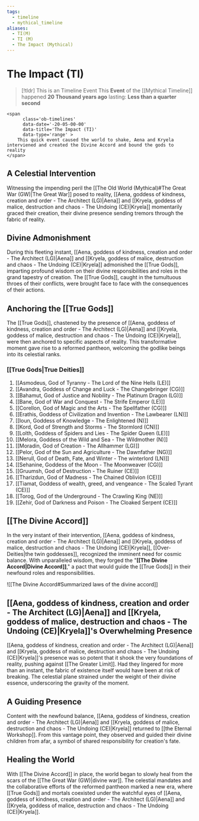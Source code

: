 ```yaml
---
tags:
  - timeline
  - mythical_timeline
aliases:
  - TI(M)
  - TI (M)
  - The Impact (Mythical)
---
```

# The Impact (TI)


> [!tldr] This is an Timeline Event
> This **Event** of the [[Mythical Timeline]] happened **20 Thousand years ago** lasting: **Less than a quarter second**
```
<span 
	  class='ob-timelines' 
	  data-date='-20-05-00-00' 
	  data-title='The Impact (TI)'
	  data-type='range' >
	This quick event caused the world to shake, Aena and Kryela interviened and created the Divine Accord and bound the gods to reality
</span>
```


## A Celestial Intervention

Witnessing the impending peril the [[The Old World (Mythical)#The Great War (GW)|The Great War]] posed to reality, [[Aena, goddess of kindness, creation and order - The Architect (LG)|Aena]] and [[Kryela, goddess of malice, destruction and chaos - The Undoing (CE)|Kryela]] momentarily graced their creation, their divine presence sending tremors through the fabric of reality.

## Divine Admonishment

During this fleeting instant, [[Aena, goddess of kindness, creation and order - The Architect (LG)|Aena]] and [[Kryela, goddess of malice, destruction and chaos - The Undoing (CE)|Kryela]] admonished the [[True Gods]], imparting profound wisdom on their divine responsibilities and roles in the grand tapestry of creation. The [[True Gods]], caught in the tumultuous throes of their conflicts, were brought face to face with the consequences of their actions.

## Anchoring the [[True Gods]]

The [[True Gods]], chastened by the presence of [[Aena, goddess of kindness, creation and order - The Architect (LG)|Aena]] and [[Kryela, goddess of malice, destruction and chaos - The Undoing (CE)|Kryela]], were then anchored to specific aspects of reality. This transformative moment gave rise to a reformed pantheon, welcoming the godlike beings into its celestial ranks.

### [[True Gods|True Deities]]

1. [[Asmodeus, God of Tyranny - The Lord of the Nine Hells (LE)]]
2. [[Avandra, Goddess of Change and Luck - The Changebringer (CG)]]
3. [[Bahamut, God  of Justice and Nobility - The Platinum Dragon (LG)]]
4. [[Bane, God of War and Conquest - The Strife Emperor (LE)]]
5. [[Corellon, God of Magic and the Arts - The Spellfather (CG)]]
6. [[Erathis, Goddess of Civilization and Invention - The Lawbearer (LN)]]
7. [[Ioun, Goddess of Knowledge - The Enlightened (N)]]
8. [[Kord, God of Strength and Storms - The Stormlord (CN)]]
9. [[Lolth, Goddess of Spiders and Lies - The Spider Queen (LE)]]
10. [[Melora, Goddess of the Wild and Sea - The Wildmother (N)]]
11. [[Moradin, God of Creation - The Allhammer (LG)]]
12. [[Pelor, God of the Sun and Agriculture - The Dawnfather (NG)]]
13. [[Nerull, God of Death, Fate, and Winter - The winterlord (LN)]]
14. [[Sehanine, Goddess of the Moon - The Moonweaver (CG)]]
15. [[Gruumsh, God of Destruction - The Ruiner (CE)]]
16. [[Tharizdun, God of Madness - The Chained Oblivion (CE)]]
17. [[Tiamat, Goddess of wealth, greed, and vengeance - The Scaled Tyrant (CE)]]
18. [[Torog, God of the Underground - The Crawling King (NE)]]
19. [[Zehir, God of Darkness and Poison - The Cloaked Serpent (CE)]]
## [[The Divine Accord]]

In the very instant of their intervention, [[Aena, goddess of kindness, creation and order - The Architect (LG)|Aena]] and [[Kryela, goddess of malice, destruction and chaos - The Undoing (CE)|Kryela]], [[Over-Deities|the twin goddesses]], recognized the imminent need for cosmic balance. With unparalleled wisdom, they forged the "**[[The Divine Accord|Divine Accord]]**," a pact that would guide the [[True Gods]] in their newfound roles and responsibilities.

![[The Divine Accord#Summarized laws of the divine accord]]

## [[Aena, goddess of kindness, creation and order - The Architect (LG)|Aena]] and [[Kryela, goddess of malice, destruction and chaos - The Undoing (CE)|Kryela]]'s Overwhelming Presence

[[Aena, goddess of kindness, creation and order - The Architect (LG)|Aena]] and [[Kryela, goddess of malice, destruction and chaos - The Undoing (CE)|Kryela]]'s presence was so potent that it shook the very foundations of reality, pushing against [[The Greater Limit]]. Had they lingered for more than an instant, the fabric of existence itself would have been at risk of breaking. The celestial plane strained under the weight of their divine essence, underscoring the gravity of the moment.

## A Guiding Presence

Content with the newfound balance, [[Aena, goddess of kindness, creation and order - The Architect (LG)|Aena]] and [[Kryela, goddess of malice, destruction and chaos - The Undoing (CE)|Kryela]] returned to [[the Eternal Workshop]]. From this vantage point, they observed and guided their divine children from afar, a symbol of shared responsibility for creation's fate.

## Healing the World

With [[The Divine Accord]] in place, the world began to slowly heal from the scars of the [[The Great War (GW)|divine war]]. The celestial mandates and the collaborative efforts of the reformed pantheon marked a new era, where [[True Gods]] and mortals coexisted under the watchful eyes of [[Aena, goddess of kindness, creation and order - The Architect (LG)|Aena]] and [[Kryela, goddess of malice, destruction and chaos - The Undoing (CE)|Kryela]].